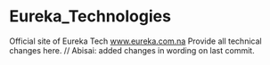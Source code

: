 # Eureka_Technologies
Official site of Eureka Tech www.eureka.com.na
Provide all technical changes here.
// Abisai: added changes in wording on last commit.
